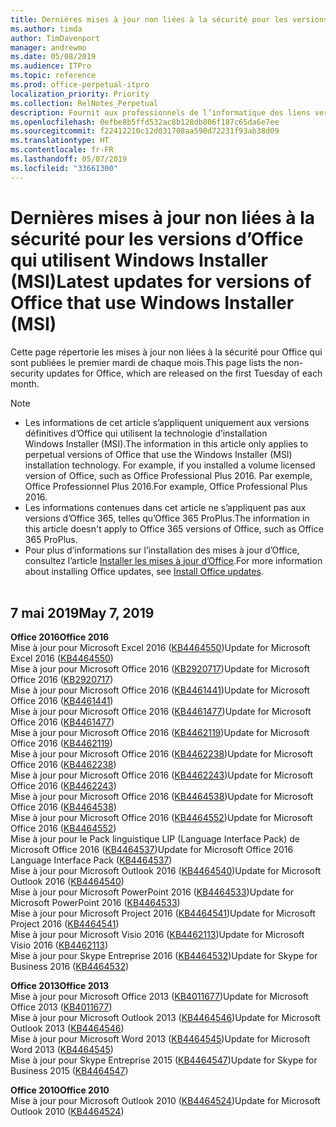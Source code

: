 ```yaml
---
title: Dernières mises à jour non liées à la sécurité pour les versions d’Office qui utilisent Windows Installer (MSI)
ms.author: timda
author: TimDavenport
manager: andrewmo
ms.date: 05/08/2019
ms.audience: ITPro
ms.topic: reference
ms.prod: office-perpetual-itpro
localization_priority: Priority
ms.collection: RelNotes_Perpetual
description: Fournit aux professionnels de l’informatique des liens vers les dernières informations sur les mises à jour non liées à la sécurité pour les versions définitives d’Office 2016, Office 2013 et Office 2010
ms.openlocfilehash: 0efbe8b5ffd532ac8b128db806f187c65da6e7ee
ms.sourcegitcommit: f22412210c12d031708aa590d72231f93ab38d09
ms.translationtype: HT
ms.contentlocale: fr-FR
ms.lasthandoff: 05/07/2019
ms.locfileid: "33661300"
---
```

# <a name="latest-non-security-updates-for-versions-of-office-that-use-windows-installer-msi"></a><span data-ttu-id="1f49a-103">Dernières mises à jour non liées à la sécurité pour les versions d’Office qui utilisent Windows Installer (MSI)</span><span class="sxs-lookup"><span data-stu-id="1f49a-103">Latest updates for versions of Office that use Windows Installer (MSI)</span></span>

<span data-ttu-id="1f49a-104">Cette page répertorie les mises à jour non liées à la sécurité pour Office qui sont publiées le premier mardi de chaque mois.</span><span class="sxs-lookup"><span data-stu-id="1f49a-104">This page lists the non-security updates for Office, which are released on the first Tuesday of each month.</span></span>

> [!NOTE]
> - <span data-ttu-id="1f49a-105">Les informations de cet article s’appliquent uniquement aux versions définitives d’Office qui utilisent la technologie d’installation Windows Installer (MSI).</span><span class="sxs-lookup"><span data-stu-id="1f49a-105">The information in this article only applies to perpetual versions of Office that use the Windows Installer (MSI) installation technology. For example, if you installed a volume licensed version of Office, such as Office Professional Plus 2016.</span></span> <span data-ttu-id="1f49a-106">Par exemple, Office Professionnel Plus 2016.</span><span class="sxs-lookup"><span data-stu-id="1f49a-106">For example, Office Professional Plus 2016.</span></span>
> - <span data-ttu-id="1f49a-107">Les informations contenues dans cet article ne s’appliquent pas aux versions d’Office 365, telles qu’Office 365 ProPlus.</span><span class="sxs-lookup"><span data-stu-id="1f49a-107">The information in this article doesn't apply to Office 365 versions of Office, such as Office 365 ProPlus.</span></span>
> - <span data-ttu-id="1f49a-108">Pour plus d’informations sur l’installation des mises à jour d’Office, consultez l’article [Installer les mises à jour d’Office](https://support.office.com/article/2ab296f3-7f03-43a2-8e50-46de917611c5).</span><span class="sxs-lookup"><span data-stu-id="1f49a-108">For more information about installing Office updates, see [Install Office updates](https://support.office.com/article/2ab296f3-7f03-43a2-8e50-46de917611c5).</span></span>
<br/><br/>

## <a name="may-7-2019"></a><span data-ttu-id="1f49a-109">7 mai 2019</span><span class="sxs-lookup"><span data-stu-id="1f49a-109">May 7, 2019</span></span>

<span data-ttu-id="1f49a-110">**Office 2016**</span><span class="sxs-lookup"><span data-stu-id="1f49a-110">**Office 2016**</span></span><br/>
<span data-ttu-id="1f49a-111">Mise à jour pour Microsoft Excel 2016 ([KB4464550](https://support.microsoft.com/help/4464550))</span><span class="sxs-lookup"><span data-stu-id="1f49a-111">Update for Microsoft Excel 2016 ([KB4464550](https://support.microsoft.com/help/4464550))</span></span><br/>
<span data-ttu-id="1f49a-112">Mise à jour pour Microsoft Office 2016 ([KB2920717](https://support.microsoft.com/help/2920717))</span><span class="sxs-lookup"><span data-stu-id="1f49a-112">Update for Microsoft Office 2016 ([KB2920717](https://support.microsoft.com/help/2920717))</span></span><br/>
<span data-ttu-id="1f49a-113">Mise à jour pour Microsoft Office 2016 ([KB4461441](https://support.microsoft.com/help/4461441))</span><span class="sxs-lookup"><span data-stu-id="1f49a-113">Update for Microsoft Office 2016 ([KB4461441](https://support.microsoft.com/help/4461441))</span></span><br/>
<span data-ttu-id="1f49a-114">Mise à jour pour Microsoft Office 2016 ([KB4461477](https://support.microsoft.com/help/4461477))</span><span class="sxs-lookup"><span data-stu-id="1f49a-114">Update for Microsoft Office 2016 ([KB4461477](https://support.microsoft.com/help/4461477))</span></span><br/>
<span data-ttu-id="1f49a-115">Mise à jour pour Microsoft Office 2016 ([KB4462119](https://support.microsoft.com/help/4462119))</span><span class="sxs-lookup"><span data-stu-id="1f49a-115">Update for Microsoft Office 2016 ([KB4462119](https://support.microsoft.com/help/4462119))</span></span><br/>
<span data-ttu-id="1f49a-116">Mise à jour pour Microsoft Office 2016 ([KB4462238](https://support.microsoft.com/help/4462238))</span><span class="sxs-lookup"><span data-stu-id="1f49a-116">Update for Microsoft Office 2016 ([KB4462238](https://support.microsoft.com/help/4462238))</span></span><br/>
<span data-ttu-id="1f49a-117">Mise à jour pour Microsoft Office 2016 ([KB4462243](https://support.microsoft.com/help/4462243))</span><span class="sxs-lookup"><span data-stu-id="1f49a-117">Update for Microsoft Office 2016 ([KB4462243](https://support.microsoft.com/help/4462243))</span></span><br/>
<span data-ttu-id="1f49a-118">Mise à jour pour Microsoft Office 2016 ([KB4464538](https://support.microsoft.com/help/4464538))</span><span class="sxs-lookup"><span data-stu-id="1f49a-118">Update for Microsoft Office 2016 ([KB4464538](https://support.microsoft.com/help/4464538))</span></span><br/>
<span data-ttu-id="1f49a-119">Mise à jour pour Microsoft Office 2016 ([KB4464552](https://support.microsoft.com/help/4464552))</span><span class="sxs-lookup"><span data-stu-id="1f49a-119">Update for Microsoft Office 2016 ([KB4464552](https://support.microsoft.com/help/4464552))</span></span><br/>
<span data-ttu-id="1f49a-120">Mise à jour pour le Pack linguistique LIP (Language Interface Pack) de Microsoft Office 2016 ([KB4464537](https://support.microsoft.com/help/4464537))</span><span class="sxs-lookup"><span data-stu-id="1f49a-120">Update for Microsoft Office 2016 Language Interface Pack ([KB4464537](https://support.microsoft.com/help/4464537))</span></span><br/>
<span data-ttu-id="1f49a-121">Mise à jour pour Microsoft Outlook 2016 ([KB4464540](https://support.microsoft.com/help/4464540))</span><span class="sxs-lookup"><span data-stu-id="1f49a-121">Update for Microsoft Outlook 2016 ([KB4464540](https://support.microsoft.com/help/4464540))</span></span><br/>
<span data-ttu-id="1f49a-122">Mise à jour pour Microsoft PowerPoint 2016 ([KB4464533](https://support.microsoft.com/help/4464533))</span><span class="sxs-lookup"><span data-stu-id="1f49a-122">Update for Microsoft PowerPoint 2016 ([KB4464533](https://support.microsoft.com/help/4464533))</span></span><br/>
<span data-ttu-id="1f49a-123">Mise à jour pour Microsoft Project 2016 ([KB4464541](https://support.microsoft.com/help/4464541))</span><span class="sxs-lookup"><span data-stu-id="1f49a-123">Update for Microsoft Project 2016 ([KB4464541](https://support.microsoft.com/help/4464541))</span></span><br/>
<span data-ttu-id="1f49a-124">Mise à jour pour Microsoft Visio 2016 ([KB4462113](https://support.microsoft.com/help/4462113))</span><span class="sxs-lookup"><span data-stu-id="1f49a-124">Update for Microsoft Visio 2016 ([KB4462113](https://support.microsoft.com/help/4462113))</span></span><br/>
<span data-ttu-id="1f49a-125">Mise à jour pour Skype Entreprise 2016 ([KB4464532](https://support.microsoft.com/help/4464532))</span><span class="sxs-lookup"><span data-stu-id="1f49a-125">Update for Skype for Business 2016 ([KB4464532](https://support.microsoft.com/help/4464532))</span></span><br/>

<span data-ttu-id="1f49a-126">**Office 2013**</span><span class="sxs-lookup"><span data-stu-id="1f49a-126">**Office 2013**</span></span><br/>
<span data-ttu-id="1f49a-127">Mise à jour pour Microsoft Office 2013 ([KB4011677](https://support.microsoft.com/help/4011677))</span><span class="sxs-lookup"><span data-stu-id="1f49a-127">Update for Microsoft Office 2013 ([KB4011677](https://support.microsoft.com/help/4011677))</span></span><br/>
<span data-ttu-id="1f49a-128">Mise à jour pour Microsoft Outlook 2013 ([KB4464546](https://support.microsoft.com/help/4464546))</span><span class="sxs-lookup"><span data-stu-id="1f49a-128">Update for Microsoft Outlook 2013 ([KB4464546](https://support.microsoft.com/help/4464546))</span></span><br/>
<span data-ttu-id="1f49a-129">Mise à jour pour Microsoft Word 2013 ([KB4464545](https://support.microsoft.com/help/4464545))</span><span class="sxs-lookup"><span data-stu-id="1f49a-129">Update for Microsoft Word 2013 ([KB4464545](https://support.microsoft.com/help/4464545))</span></span><br/>
<span data-ttu-id="1f49a-130">Mise à jour pour Skype Entreprise 2015 ([KB4464547](https://support.microsoft.com/help/4464547))</span><span class="sxs-lookup"><span data-stu-id="1f49a-130">Update for Skype for Business 2015 ([KB4464547](https://support.microsoft.com/help/4464547))</span></span><br/>

<span data-ttu-id="1f49a-131">**Office 2010**</span><span class="sxs-lookup"><span data-stu-id="1f49a-131">**Office 2010**</span></span><br/>
<span data-ttu-id="1f49a-132">Mise à jour pour Microsoft Outlook 2010 ([KB4464524](https://support.microsoft.com/help/4464524))</span><span class="sxs-lookup"><span data-stu-id="1f49a-132">Update for Microsoft Outlook 2010 ([KB4464524](https://support.microsoft.com/help/4464524))</span></span>